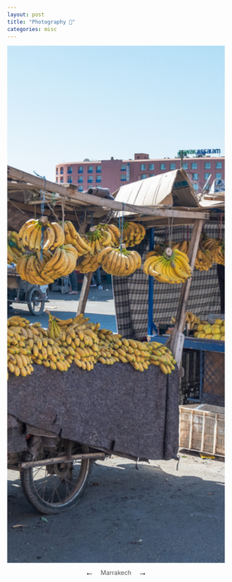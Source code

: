 ```yaml
---
layout: post
title: "Photography 📸"
categories: misc
---
```


<!-- Africa
- [Marrakech](photography/marrakech.md) 


Central / South America
- [Cancun](photography/cancun.md)
- [Peru](photography/cusco.md)

Europe
- [Budapest](photography/budapest.md)
- [Vienna](photography/vienna.md)

North America
- [Pittsburgh](photography/pittsburgh.md)
- [New york](photography/newyork.md)
- [Las Vegas](photography/vegas.md)
- [Toronto](photography/toronto.md)
 --><div id="carousel" style="max-width: 800px; margin: auto; text-align: center;">
  <style>
    #carousel {
      display: flex;
      flex-direction: column; /* Stack the images and captions */
      justify-content: center; /* Center items vertically */
      align-items: center; /* Center items horizontally */
    }

    .carousel-image {
      max-width: 100%; /* Prevent the image from exceeding the container width */
      height: 1200px; /* Set a fixed height */
      display: none; /* Hide inactive images */
      object-fit: cover; /* Maintain aspect ratio while filling the container */
    }

    .carousel-image.active {
      display: block; /* Show active image */
    }

    .carousel-caption {
      font-size: 14px; /* Smaller font size */
      color: #555; /* Softer color */
      margin-top: 10px;
      display: flex; /* Flex layout */
      justify-content: center; /* Center items horizontally */
      align-items: center; /* Align arrows and text vertically */
      gap: 10px; /* Space between arrows and text */
    }

    .carousel-caption button {
      background: none; /* No background for buttons */
      border: none; /* No border */
      color: black; /* Default color */
      font-size: 20px; /* Arrow size */
      cursor: pointer; /* Pointer cursor */
      transition: color 0.3s ease; /* Smooth hover effect */
    }

    .carousel-caption button:hover {
      color: #007bff; /* Highlight on hover */
    }
  </style>

  <!-- Images -->
  <img src="pics/slideshows/01.jpg" class="carousel-image active">
  <img src="pics/slideshows/02.jpg" class="carousel-image">
  <img src="pics/slideshows/03.jpg" class="carousel-image">
  <img src="pics/slideshows/04.jpg" class="carousel-image">
  <img src="pics/slideshows/05.jpg" class="carousel-image">
  <img src="pics/slideshows/06.jpg" class="carousel-image">
  <img src="pics/slideshows/07.jpg" class="carousel-image">
  <img src="pics/slideshows/08.jpg" class="carousel-image">
  <img src="pics/slideshows/09.jpg" class="carousel-image">
  <img src="pics/slideshows/10.jpg" class="carousel-image">
  <img src="pics/slideshows/11.jpg" class="carousel-image">
  <img src="pics/slideshows/12.jpg" class="carousel-image">
  <img src="pics/slideshows/13.jpg" class="carousel-image">
  <img src="pics/slideshows/14.jpg" class="carousel-image">
  <img src="pics/slideshows/15.jpg" class="carousel-image">
  <img src="pics/slideshows/16.jpg" class="carousel-image">
  <img src="pics/slideshows/17.jpg" class="carousel-image">
  <img src="pics/slideshows/18.jpg" class="carousel-image">

  <!-- Caption with arrows -->
  <div id="carouselCaption" class="carousel-caption">
    <button onclick="prevImage()">&#8592;</button>
    <span>Marrakech</span>
    <button onclick="nextImage()">&#8594;</button>
  </div>

  <script>
    const images = document.querySelectorAll('.carousel-image');
    const captions = [
      'Marrakech',
      'Budapest',
      'Ha Long Bay',
      'Taipei',
      'Vienna',
      'Taipei',
      'Marrakech',
      'Bangkok',
      'Cancun',
      'Hanoi',
      'Marrakech',
      'New York',
      'Lima',
      'Pittsburgh',
      'Pittsburgh',
      'Pittsburgh',
      'Toronto',
      'Las Vegas'
    ];
    const captionText = document.querySelector('#carouselCaption span');
    let currentIndex = 0;

    function showImage(index) {
      images.forEach((img, i) => img.classList.toggle('active', i === index));
      captionText.textContent = captions[index];
    }

    function nextImage() {
      currentIndex = (currentIndex + 1) % images.length;
      showImage(currentIndex);
    }

    function prevImage() {
      currentIndex = (currentIndex - 1 + images.length) % images.length;
      showImage(currentIndex);
    }
  </script>


